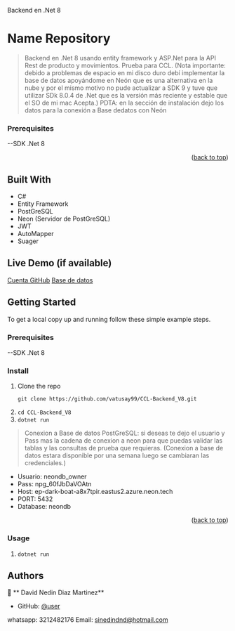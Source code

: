 <a name="readme-top">Backend en .Net 8</a>

# Name Repository

> Backend en .Net 8 usando entity framework y ASP.Net para la API Rest de producto y movimientos. Prueba para CCL. (Nota importante: debido a problemas de espacio en mi disco duro debí implementar la base de datos apoyándome en Neón que es una alternativa en la nube y por el mismo motivo no pude actualizar a SDK 9 y tuve que utilizar SDk 8.0.4 de .Net que es la versión más reciente y estable que el SO de mi mac Acepta.)
PDTA: en la sección de instalación dejo los datos para la conexión a Base dedatos con Neón

### Prerequisites

--SDK .Net 8

<p align="right">(<a href="#readme-top">back to top</a>)</p>

## Built With

- C#
- Entity Framework
- PostGreSQL
- Neon (Servidor de PostGreSQL)
- JWT
- AutoMapper
- Suager

## Live Demo (if available)

[Cuenta GitHub](https://github.com/vatusay99/CCL-Backend_V8)
[Base de datos](https://console.neon.tech/app/projects/little-snow-18079863?branchId=br-fragrant-glitter-a8aewasw)

## Getting Started

To get a local copy up and running follow these simple example steps.

### Prerequisites

--SDK .Net 8

### Install

1. Clone the repo
   ```
   git clone https://github.com/vatusay99/CCL-Backend_V8.git
   ```
2. ```cd CCL-Backend_V8 ```
3. ``` dotnet run ```

> Conexion a Base de datos PostGreSQL: 
si deseas te dejo el usuario y Pass mas la cadena de conexion a neon para que puedas validar las tablas y las consultas de prueba que requieras.
(Conexion a base de datos estara disponible por una semana luego se cambiaran las credenciales.)
- Usuario: neondb_owner
- Pass: npg_60fJbDaVOAtn
- Host: ep-dark-boat-a8x7tpir.eastus2.azure.neon.tech
- PORT: 5432
- Database: neondb



<p align="right">(<a href="#readme-top">back to top</a>)</p>

### Usage

1. ```dotnet run```

## Authors

👤 **  David Nedin Diaz Martinez**

- GitHub: [@user](https://github.com/vatusay99/CCL-Backend_V8)

whatsapp: 3212482176
Email: sinedindnd@hotmail.com




